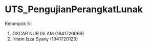 # UTS_PengujianPerangkatLunak

Kelompok 5 :    
1. OSCAR NUR ISLAM (1941720069)
2. Irham Izza Syany (1941720129)
